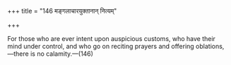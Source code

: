 +++
title = "146 मङ्गलाचारयुक्तानान् नित्यम्"

+++

For those who are ever intent upon auspicious customs, who have their mind under control, and who go on reciting prayers and offering oblations,—there is no calamity.—(146)